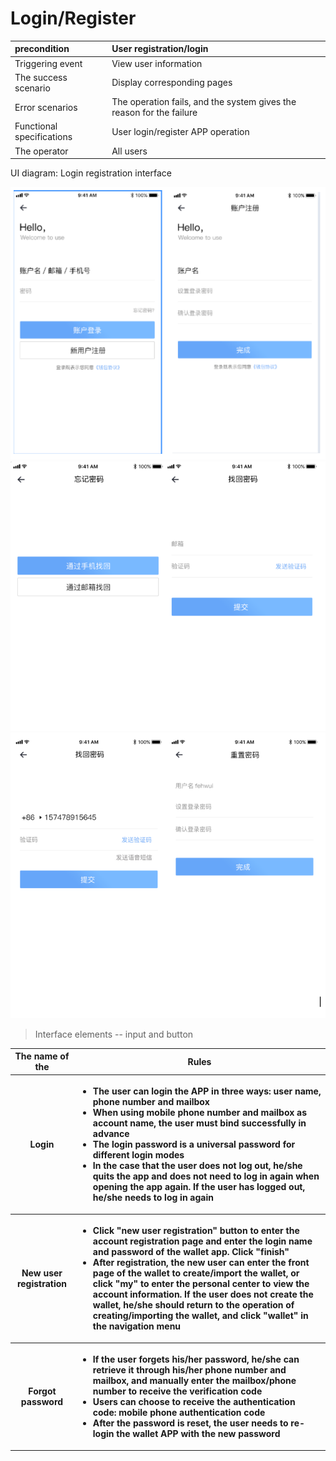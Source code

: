 
# Login/Register

| precondition              | User registration/login                                              |
| :------------------------ | :------------------------------------------------------------------- |
| Triggering event          | View user information                                                |
| The success scenario      | Display corresponding pages                                          |
| Error scenarios           | The operation fails, and the system gives the reason for the failure |
| Functional specifications | User login/register APP operation                                    |
| The operator              | All users                                                            |

UI diagram: Login registration interface

![](./assets/register/register1.png)
![](./assets/register/register2.png)
![](./assets/register/register3.png)

> Interface elements -- input and button

<table>
    <tr>
        <th>The name of the</th>
        <th>Rules</th>
    </tr>
    <tr>
        <th>Login</th>
        <th>
            <ul style="text-align:left;">
                <li>The user can login the APP in three ways: user name, phone number and mailbox</li>
                <li>When using mobile phone number and mailbox as account name, the user must bind successfully in advance</li>
                <li>The login password is a universal password for different login modes</li>
                <li>In the case that the user does not log out, he/she quits the app and does not need to log in again when opening the app again. If the user has logged out, he/she needs to log in again</li>
            </ul>
        </th>
    </tr>
    <tr>
        <th>New user registration</th>
        <th>
            <ul style="text-align:left;">
                <li>Click "new user registration" button to enter the account registration page and enter the login name and password of the wallet app. Click "finish"</li>
                <li>After registration, the new user can enter the front page of the wallet to create/import the wallet, or click "my" to enter the personal center to view the account information. If the user does not create the wallet, he/she should return to the operation of creating/importing the wallet, and click "wallet" in the navigation menu</li>
            </ul>
        </th>
    </tr>
     <tr>
        <th>Forgot password</th>
        <th>
            <ul style="text-align:left;">
                <li>If the user forgets his/her password, he/she can retrieve it through his/her phone number and mailbox, and manually enter the mailbox/phone number to receive the verification code</li>
                <li>Users can choose to receive the authentication code: mobile phone authentication code</li>
                <li>After the password is reset, the user needs to re-login the wallet APP with the new password</li>
            </ul>
        </th>
    </tr>
</table>
